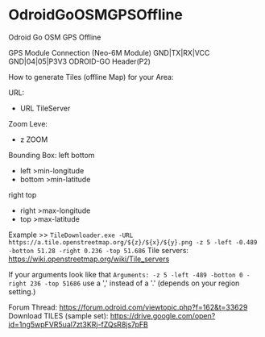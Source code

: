 # OdroidGoOSMGPSOffline
Odroid Go OSM GPS Offline

GPS Module Connection (Neo-6M Module)
GND|TX|RX|VCC
GND|04|05|P3V3
ODROID-GO Header(P2)


How to generate Tiles (offline Map) for your Area:

URL:
- URL TileServer

Zoom Leve:
- z ZOOM

Bounding Box:
left bottom
- left >min-longitude
- bottom >min-latitude

right top
- right >max-longitude
- top >max-latitude

Example >>
`TileDownloader.exe -URL https://a.tile.openstreetmap.org/${z}/${x}/${y}.png -z 5 -left -0.489 -botton 51.28 -right 0.236 -top 51.686`
Tile servers: https://wiki.openstreetmap.org/wiki/Tile_servers

If your arguments look like that `Arguments: -z 5 -left -489 -botton 0 -right 236 -top 51686` use a ',' instead of a '.' (depends on your region setting.)


Forum Thread: https://forum.odroid.com/viewtopic.php?f=162&t=33629
Download TILES (sample set): https://drive.google.com/open?id=1ng5wpFVR5ual7zt3KRj-fZQsR8js7pFB
